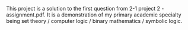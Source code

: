 This project is a solution to the first question from 2-1 project 2 - assignment.pdf. It is a demonstration of my primary academic specialty being set theory / computer logic / binary mathematics / symbolic logic.

